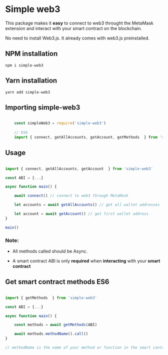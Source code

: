 # Simple web3

This package makes it **easy** to connect to web3 throught the MetaMask extension and interact with your smart contract on the blockchain.

No need to install Web3.js. It already comes with web3.js preinstalled.


## NPM installation

```npm i simple-web3```

## Yarn installation

```yarn add simple-web3```


## Importing simple-web3

``` javascript

    const simpleWeb3 = require('simple-web3')
    
    // ES6
    import { connect, getAllAccounts, getAccount, getMethods  } from 'simple-web3'

```


## Usage

```javascript

import { connect, getAllAccounts, getAccount  } from 'simple-web3'

const ABI = {...}

async function main() {

    await connect() // connect to web3 through MetaMask

    let accounts = await getAllAccounts() // get all wallet addresses

    let account = await getAccount() // get first wallet address
}

main()

```


### Note:

- All methods called should be Async.

- A smart contract ABI is only **required** when **interacting** with your **smart contract**


## Get smart contract methods ES6

``` javascript

import { getMethods  } from 'simple-web3'

const ABI = {...}

async function main() {

    const methods = await getMethods(ABI)

    await methods.methodName().call()
}

// methodName is the name of your method or function in the smart contract

```